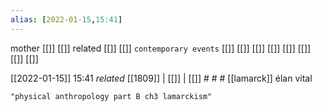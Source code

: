 ```yaml
---
alias: [2022-01-15,15:41]
---
```

 mother [[]] [[]]
 related [[]] [[]]
 `contemporary events` [[]] [[]] [[]] [[]] [[]] [[]] [[]] [[]]

[[2022-01-15]] 15:41 _related_ [[1809]] | [[]] | [[]] # # #
[[lamarck]]
élan vital

```query
"physical anthropology part B ch3 lamarckism"
```